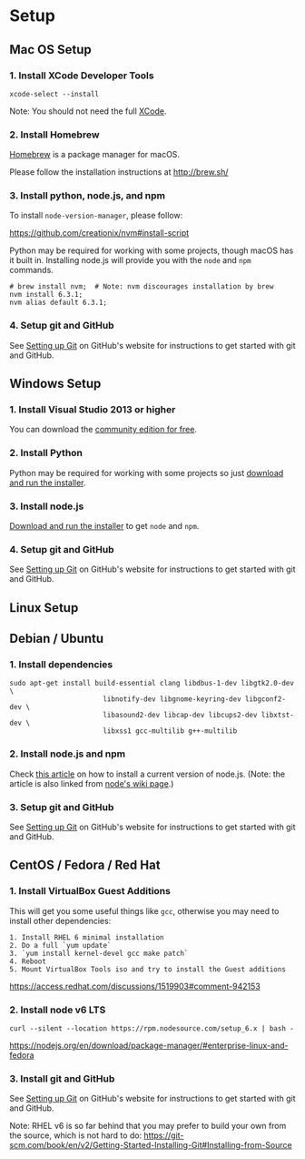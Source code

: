 # Setup

## Mac OS Setup

### 1. Install XCode Developer Tools

```
xcode-select --install
```

Note: You should not need the full [XCode](https://itunes.apple.com/us/app/xcode/id497799835?mt=12).


### 2. Install Homebrew

[Homebrew](http://brew.sh/) is a package manager for macOS.

Please follow the installation instructions at http://brew.sh/

### 3. Install python, node.js, and npm

To install ``node-version-manager``, please follow:

https://github.com/creationix/nvm#install-script

Python may be required for working with some projects, though macOS has it built in. Installing node.js will provide you with the `node` and `npm` commands.

```
# brew install nvm;  # Note: nvm discourages installation by brew
nvm install 6.3.1;
nvm alias default 6.3.1;
```

### 4. Setup git and GitHub

See [Setting up Git][git-setup]
on GitHub's website for instructions to get started with git and GitHub.


## Windows Setup

### 1. Install Visual Studio 2013 or higher

You can download the [community edition for free](http://www.visualstudio.com/products/visual-studio-community-vs).

### 2. Install Python

Python may be required for working with some projects so just [download and run the installer](http://www.python.org/download/releases/2.7/).

### 3. Install node.js

[Download and run the installer][node-download] to get `node` and `npm`.

### 4. Setup git and GitHub

See [Setting up Git][git-setup]
on GitHub's website for instructions to get started with git and GitHub.


## Linux Setup


## Debian / Ubuntu

### 1. Install dependencies

```
sudo apt-get install build-essential clang libdbus-1-dev libgtk2.0-dev \
                       libnotify-dev libgnome-keyring-dev libgconf2-dev \
                       libasound2-dev libcap-dev libcups2-dev libxtst-dev \
                       libxss1 gcc-multilib g++-multilib
```

### 2. Install node.js and npm

Check [this article][install-linux] on how to install
a current version of node.js. (Note: the article is also linked from
[node's wiki page][node-wiki-install].)

### 3. Setup git and GitHub

See [Setting up Git][git-setup]
on GitHub's website for instructions to get started with git and GitHub.


## CentOS / Fedora / Red Hat

### 1. Install VirtualBox Guest Additions

This will get you some useful things like `gcc`, otherwise you may need to install other dependencies:

```
1. Install RHEL 6 minimal installation
2. Do a full `yum update`
3. `yum install kernel-devel gcc make patch`
4. Reboot
5. Mount VirtualBox Tools iso and try to install the Guest additions
```
https://access.redhat.com/discussions/1519903#comment-942153

### 2. Install node v6 LTS

`curl --silent --location https://rpm.nodesource.com/setup_6.x | bash -`

https://nodejs.org/en/download/package-manager/#enterprise-linux-and-fedora

### 3. Install git and GitHub

See [Setting up Git][git-setup]
on GitHub's website for instructions to get started with git and GitHub.

Note: RHEL v6 is so far behind that you may prefer to build your own from the source, which is not hard to do:
https://git-scm.com/book/en/v2/Getting-Started-Installing-Git#Installing-from-Source


[install-linux]: https://nodesource.com/blog/nodejs-v012-iojs-and-the-nodesource-linux-repositories
[node-download]: https://nodejs.org/download/
[node-wiki-install]: https://github.com/joyent/node/wiki/Installing-Node.js-via-package-manager
[git-setup]: https://help.github.com/articles/set-up-git/#setting-up-git

